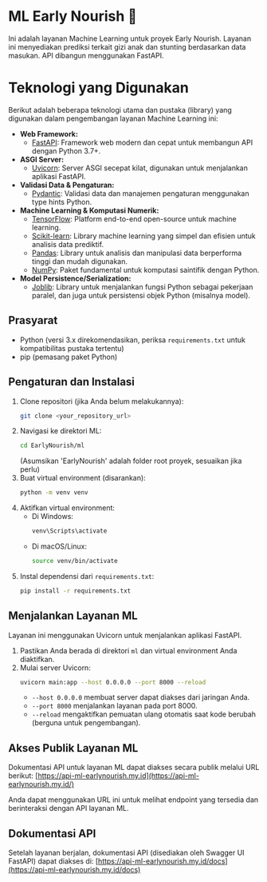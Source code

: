 # ML Early Nourish 🌾

Ini adalah layanan Machine Learning untuk proyek Early Nourish. Layanan ini menyediakan prediksi terkait gizi anak dan stunting berdasarkan data masukan. API dibangun menggunakan FastAPI.

# Teknologi yang Digunakan

Berikut adalah beberapa teknologi utama dan pustaka (library) yang digunakan dalam pengembangan layanan Machine Learning ini:

- **Web Framework:**
  - [FastAPI](https://fastapi.tiangolo.com/): Framework web modern dan cepat untuk membangun API dengan Python 3.7+.
- **ASGI Server:**
  - [Uvicorn](https://www.uvicorn.org/): Server ASGI secepat kilat, digunakan untuk menjalankan aplikasi FastAPI.
- **Validasi Data & Pengaturan:**
  - [Pydantic](https://docs.pydantic.dev/): Validasi data dan manajemen pengaturan menggunakan type hints Python.
- **Machine Learning & Komputasi Numerik:**
  - [TensorFlow](https://www.tensorflow.org/): Platform end-to-end open-source untuk machine learning.
  - [Scikit-learn](https://scikit-learn.org/): Library machine learning yang simpel dan efisien untuk analisis data prediktif.
  - [Pandas](https://pandas.pydata.org/): Library untuk analisis dan manipulasi data berperforma tinggi dan mudah digunakan.
  - [NumPy](https://numpy.org/): Paket fundamental untuk komputasi saintifik dengan Python.
- **Model Persistence/Serialization:**
  - [Joblib](https://joblib.readthedocs.io/): Library untuk menjalankan fungsi Python sebagai pekerjaan paralel, dan juga untuk persistensi objek Python (misalnya model).

## Prasyarat
- Python (versi 3.x direkomendasikan, periksa `requirements.txt` untuk kompatibilitas pustaka tertentu)
- pip (pemasang paket Python)

## Pengaturan dan Instalasi
1. Clone repositori (jika Anda belum melakukannya):
   ```bash
   git clone <your_repository_url>
   ```
2. Navigasi ke direktori ML:
   ```bash
   cd EarlyNourish/ml
   ```
   (Asumsikan 'EarlyNourish' adalah folder root proyek, sesuaikan jika perlu)
3. Buat virtual environment (disarankan):
   ```bash
   python -m venv venv
   ```
4. Aktifkan virtual environment:
   - Di Windows:
     ```bash
     venv\Scripts\activate
     ```
   - Di macOS/Linux:
     ```bash
     source venv/bin/activate
     ```
5. Instal dependensi dari `requirements.txt`:
   ```bash
   pip install -r requirements.txt
   ```

## Menjalankan Layanan ML
Layanan ini menggunakan Uvicorn untuk menjalankan aplikasi FastAPI.
1. Pastikan Anda berada di direktori `ml` dan virtual environment Anda diaktifkan.
2. Mulai server Uvicorn:
   ```bash
   uvicorn main:app --host 0.0.0.0 --port 8000 --reload
   ```
   - `--host 0.0.0.0` membuat server dapat diakses dari jaringan Anda.
   - `--port 8000` menjalankan layanan pada port 8000.
   - `--reload` mengaktifkan pemuatan ulang otomatis saat kode berubah (berguna untuk pengembangan).

## Akses Publik Layanan ML
Dokumentasi API untuk layanan ML dapat diakses secara publik melalui URL berikut:
[https://api-ml-earlynourish.my.id](https://api-ml-earlynourish.my.id/)

Anda dapat menggunakan URL ini untuk melihat endpoint yang tersedia dan berinteraksi dengan API layanan ML.

## Dokumentasi API
Setelah layanan berjalan, dokumentasi API (disediakan oleh Swagger UI FastAPI) dapat diakses di:
[https://api-ml-earlynourish.my.id/docs](https://api-ml-earlynourish.my.id/docs)

